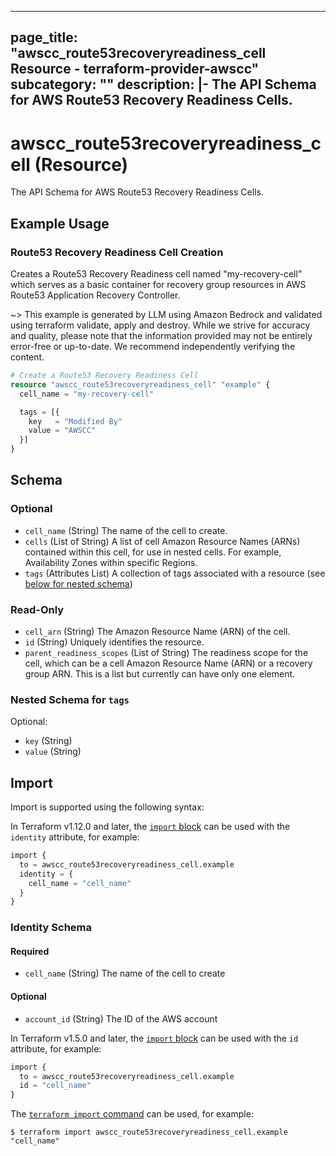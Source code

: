 
---
page_title: "awscc_route53recoveryreadiness_cell Resource - terraform-provider-awscc"
subcategory: ""
description: |-
  The API Schema for AWS Route53 Recovery Readiness Cells.
---

# awscc_route53recoveryreadiness_cell (Resource)

The API Schema for AWS Route53 Recovery Readiness Cells.

## Example Usage

### Route53 Recovery Readiness Cell Creation

Creates a Route53 Recovery Readiness cell named "my-recovery-cell" which serves as a basic container for recovery group resources in AWS Route53 Application Recovery Controller.

~> This example is generated by LLM using Amazon Bedrock and validated using terraform validate, apply and destroy. While we strive for accuracy and quality, please note that the information provided may not be entirely error-free or up-to-date. We recommend independently verifying the content.

```terraform
# Create a Route53 Recovery Readiness Cell
resource "awscc_route53recoveryreadiness_cell" "example" {
  cell_name = "my-recovery-cell"

  tags = [{
    key   = "Modified By"
    value = "AWSCC"
  }]
}
```

<!-- schema generated by tfplugindocs -->
## Schema

### Optional

- `cell_name` (String) The name of the cell to create.
- `cells` (List of String) A list of cell Amazon Resource Names (ARNs) contained within this cell, for use in nested cells. For example, Availability Zones within specific Regions.
- `tags` (Attributes List) A collection of tags associated with a resource (see [below for nested schema](#nestedatt--tags))

### Read-Only

- `cell_arn` (String) The Amazon Resource Name (ARN) of the cell.
- `id` (String) Uniquely identifies the resource.
- `parent_readiness_scopes` (List of String) The readiness scope for the cell, which can be a cell Amazon Resource Name (ARN) or a recovery group ARN. This is a list but currently can have only one element.

<a id="nestedatt--tags"></a>
### Nested Schema for `tags`

Optional:

- `key` (String)
- `value` (String)

## Import

Import is supported using the following syntax:

In Terraform v1.12.0 and later, the [`import` block](https://developer.hashicorp.com/terraform/language/import) can be used with the `identity` attribute, for example:

```terraform
import {
  to = awscc_route53recoveryreadiness_cell.example
  identity = {
    cell_name = "cell_name"
  }
}
```

<!-- schema generated by tfplugindocs -->
### Identity Schema

#### Required

- `cell_name` (String) The name of the cell to create

#### Optional

- `account_id` (String) The ID of the AWS account

In Terraform v1.5.0 and later, the [`import` block](https://developer.hashicorp.com/terraform/language/import) can be used with the `id` attribute, for example:

```terraform
import {
  to = awscc_route53recoveryreadiness_cell.example
  id = "cell_name"
}
```

The [`terraform import` command](https://developer.hashicorp.com/terraform/cli/commands/import) can be used, for example:

```shell
$ terraform import awscc_route53recoveryreadiness_cell.example "cell_name"
```
